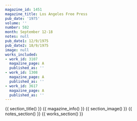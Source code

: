 ```yaml
---
magazine_id: 1451
magazine_title: Los Angeles Free Press
pub_date: '1975'
volume: ''
number: 582
month: September 12-18
notes: null
pub_date1: 12/9/1975
pub_date2: 18/9/1975
image: null
works_included:
- work_id: 3107
  magazine_page: A
  published_as: ''
- work_id: 1308
  magazine_page: A
  published_as: ''
- work_id: 3617
  magazine_page: A
  published_as: ''
---
```


{{ section_title() }}
{{ magazine_info() }}
{{ section_image() }}
{{ notes_section() }}
{{ works_section() }}
